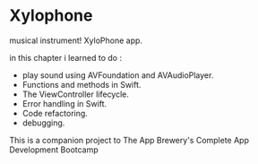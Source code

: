 # Xylophone

musical instrument! XyloPhone app. 

in this chapter i learned to do :

- play sound using AVFoundation and AVAudioPlayer.
- Functions and methods in Swift. 
- The ViewController lifecycle.
- Error handling in Swift.
- Code refactoring.
- debugging.




This is a companion project to The App Brewery's Complete App Development Bootcamp


